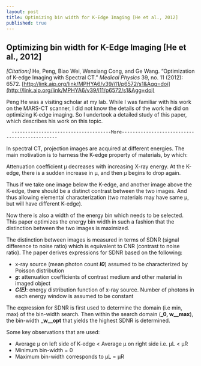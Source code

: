 ```yaml
---
layout: post
title: Optimizing bin width for K-Edge Imaging [He et al., 2012]
published: true
---
```


## Optimizing bin width for K-Edge Imaging [He et al., 2012]

_[Citation:]_ He, Peng, Biao Wei, Wenxiang Cong, and Ge Wang. “Optimization of K-edge Imaging with Spectral CT.” _Medical Physics_ 39, no. 11 (2012): 6572. [http://link.aip.org/link/MPHYA6/v39/i11/p6572/s1&Agg=doi](http://link.aip.org/link/MPHYA6/v39/i11/p6572/s1&Agg=doi)

Peng He was a visiting scholar at my lab. While I was familiar with his work on the MARS-CT scanner, I did not know the details of the work he did on optimizing K-edge imaging. So I undertook a detailed study of this paper, which describes his work on this topic.

      -------------------------------------More----------------------------------------------

In spectral CT, projection images are acquired at different energies. The main motivation is to harness the K-edge property of materials, by which:

Attenuation coefficient µ decreases with increasing X-ray energy. At the K-edge, there is a sudden increase in µ, and then µ begins to drop again.

Thus if we take one image below the K-edge, and another image above the K-edge, there should be a distinct contrast between the two images. And thus allowing elemental characterization (two materials may have same µ, but will have different K-edge).

Now there is also a width of the energy bin which needs to be selected. This paper optimizes the energy bin width in such a fashion that the distinction between the two images is maximized.

The distinction between images is measured in terms of SDNR (signal difference to noise ratio) which is equivalent to CNR (contrast to noise ratio). The paper derives expressions for SDNR based on the following:

-   x-ray source (mean photon count **_I0_**) assumed to be characterized by Poisson distribution
-   **_g_**: attenuation coefficients of contrast medium and other material in imaged object
-   **_C(E)_**: energy distribution function of x-ray source. Number of photons in each energy window is assumed to be constant

The expression for SDNR is first used to determine the domain (i.e min, max) of the bin-width search. Then within the search domain (**_0, w__max**), the bin-width **_w__opt** that yields the highest SDNR is determined.

Some key observations that are used:

-   Average µ on left side of K-edge < Average µ on right side i.e. µL < µR
-   Minimum bin-width = 0
-   Maximum bin-width corresponds to µL = µR
